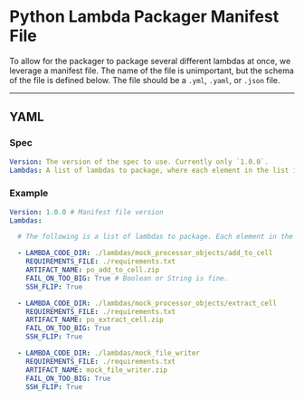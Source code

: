 # Python Lambda Packager Manifest File
To allow for the packager to package several different lambdas at once, we leverage a manifest file. The name of the file is unimportant, but the schema of the file is defined below. The file should be a `.yml`, `.yaml`, or `.json` file.
_____
## YAML

### Spec
```yaml
Version: The version of the spec to use. Currently only `1.0.0`.
Lambdas: A list of lambdas to package, where each element in the list is a dictionary of container variables.
```

### Example
```yaml
Version: 1.0.0 # Manifest file version
Lambdas:

  # The following is a list of lambdas to package. Each element in the list can have any of the environment variables specified in the Python Lambda Packager Container Variables EXCEPT `MANIFEST_FILE`.

  - LAMBDA_CODE_DIR: ./lambdas/mock_processor_objects/add_to_cell
    REQUIREMENTS_FILE: ./requirements.txt
    ARTIFACT_NAME: po_add_to_cell.zip
    FAIL_ON_TOO_BIG: True # Boolean or String is fine.
    SSH_FLIP: True

  - LAMBDA_CODE_DIR: ./lambdas/mock_processor_objects/extract_cell
    REQUIREMENTS_FILE: ./requirements.txt
    ARTIFACT_NAME: po_extract_cell.zip
    FAIL_ON_TOO_BIG: True
    SSH_FLIP: True

  - LAMBDA_CODE_DIR: ./lambdas/mock_file_writer
    REQUIREMENTS_FILE: ./requirements.txt
    ARTIFACT_NAME: mock_file_writer.zip
    FAIL_ON_TOO_BIG: True
    SSH_FLIP: True

```
